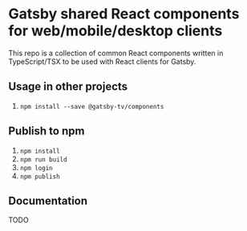 # Gatsby shared React components for web/mobile/desktop clients
This repo is a collection of common React components written in TypeScript/TSX to be used with React clients for Gatsby.

## Usage in other projects
1. `npm install --save @gatsby-tv/components`

## Publish to npm
1. `npm install`
2. `npm run build`
3. `npm login`
4. `npm publish`

## Documentation
TODO
